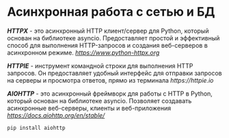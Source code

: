 # Асинхронная работа с сетью и БД

**_HTTPX_** - это асинхронный HTTP клиент/сервер для Python, который основан на библиотеке asyncio. 
Предоставляет простой и эффективный способ для выполнения HTTP-запросов и создания веб-серверов в асинхронном режиме.
_https://www.python-httpx.org_

**_HTTPIE_** - инструмент командной строки для выполнения HTTP запросов. Он предоставляет удобный интерфейс для отправки запросов на серверы и просмотра ответов, прямо из терминала
_https://httpie.io_

**_AIOHTTP_** - это асинхронный фреймворк для работы с HTTP в Python, который основан на библиотеке asyncio. 
Позволяет создавать асинхронные веб-серверы, клиенты и веб-приложения
_https://docs.aiohttp.org/en/stable/_

`pip install aiohttp`  



